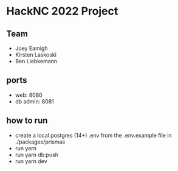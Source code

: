 # HackNC 2022 Project

## Team

- Joey Eamigh
- Kirsten Laskoski
- Ben Liebkemann

## ports

- web: 8080
- db admin: 8081

## how to run

- create a local postgres (14+) .env from the .env.example file in ./packages/prismas
- run yarn
- run yarn db:push
- run yarn dev
